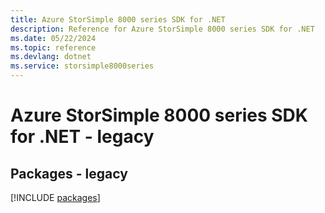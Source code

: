 ```yaml
---
title: Azure StorSimple 8000 series SDK for .NET
description: Reference for Azure StorSimple 8000 series SDK for .NET
ms.date: 05/22/2024
ms.topic: reference
ms.devlang: dotnet
ms.service: storsimple8000series
---
```

# Azure StorSimple 8000 series SDK for .NET - legacy
## Packages - legacy
[!INCLUDE [packages](storsimple-8000-series-index.md)]